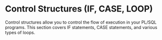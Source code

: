 # Control Structures (IF, CASE, LOOP)

Control structures allow you to control the flow of execution in your PL/SQL programs. This section covers IF statements, CASE statements, and various types of loops.
